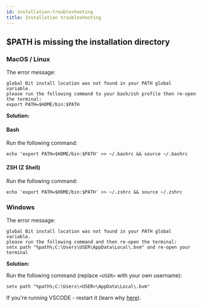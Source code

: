 ```yaml
---
id: installation-troubleshooting
title: Installation troubleshooting
---
```


## $PATH is missing the installation directory

### MacOS / Linux

The error message:

```
global Bit install location was not found in your PATH global variable.
please run the following command to your bash/zsh profile then re-open the terminal:
export PATH=$HOME/bin:$PATH
```

**Solution:**

#### Bash

Run the following command:

```shell
echo 'export PATH=$HOME/bin:$PATH' >> ~/.bashrc && source ~/.bashrc
```

#### ZSH (Z Shell)

Run the following command:

```shell
echo 'export PATH=$HOME/bin:$PATH' >> ~/.zshrc && source ~/.zshrc
```

### Windows

The error message:

```
global Bit install location was not found in your PATH global variable.
please run the following command and then re-open the terminal:
setx path "%path%;C:\Users\USER\AppData\Local\.bvm" and re-open your terminal
```

**Solution:**

Run the following command (replace `<USER>` with your own username):

```shell
setx path "%path%;C:\Users\<USER>\AppData\Local\.bvm"
```

If you're running VSCODE - restart it (learn why [here](https://github.com/microsoft/vscode/issues/47816)).
